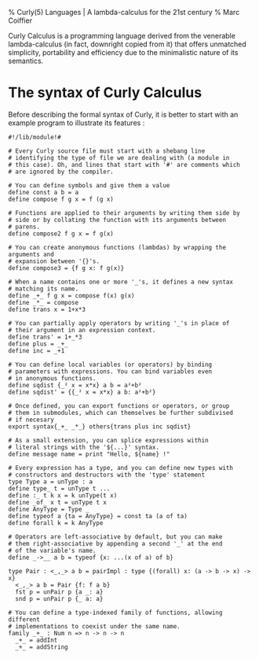 % Curly(5) Languages | A lambda-calculus for the 21st century
% Marc Coiffier

Curly Calculus is a programming language derived from the venerable
lambda-calculus (in fact, downright copied from it) that offers
unmatched simplicity, portability and efficiency due to the
minimalistic nature of its semantics.

The syntax of Curly Calculus
============================

Before describing the formal syntax of Curly, it is better to start
with an example program to illustrate its features :

    #!/lib/module!#

    # Every Curly source file must start with a shebang line
    # identifying the type of file we are dealing with (a module in
    # this case). Oh, and lines that start with '#' are comments which
    # are ignored by the compiler.

    # You can define symbols and give them a value
    define const a b = a
    define compose f g x = f (g x)

    # Functions are applied to their arguments by writing them side by
    # side or by collating the function with its arguments between
    # parens.
    define compose2 f g x = f g(x)

    # You can create anonymous functions (lambdas) by wrapping the arguments and
    # expansion between '{}'s.
    define compose3 = {f g x: f g(x)}

    # When a name contains one or more '_'s, it defines a new syntax
    # matching its name. 
    define _+_ f g x = compose f(x) g(x)
    define _*_ = compose
    define trans x = 1+x*3

    # You can partially apply operators by writing '_'s in place of
    # their argument in an expression context.
    define trans' = 1+_*3
    define plus = _+_
    define inc = _+1
    
    # You can define local variables (or operators) by binding
    # parameters with expressions. You can bind variables even
    # in anonymous functions.
    define sqdist {_² x = x*x} a b = a²+b²
    define sqdist' = {{_² x = x*x} a b: a²+b²}

    # Once defined, you can export functions or operators, or group
    # them in submodules, which can themselves be further subdivised
    # if necesary
    export syntax{_+_ _*_} others{trans plus inc sqdist}

    # As a small extension, you can splice expressions within
    # literal strings with the '${...}' syntax.
    define message name = print "Hello, ${name} !"

    # Every expression has a type, and you can define new types with
    # constructors and destructors with the 'type' statement
    type Type a = unType : a
    define type_ t = unType t ...
    define :_ t k x = k unType(t x)
    define _of_ x t = unType t x
    define AnyType = Type _
    define typeof a {ta = AnyType} = const ta (a of ta)
    define forall k = k AnyType

    # Operators are left-associative by default, but you can make
    # them right-associative by appending a second '_' at the end
    # of the variable's name.
    define _->__ a b = typeof {x: ...(x of a) of b}

    type Pair : <_,_> a b = pairImpl : type {(forall) x: (a -> b -> x) -> x}
      <_,_> a b = Pair {f: f a b}
      fst p = unPair p {a _: a}
      snd p = unPair p {_ a: a}

    # You can define a type-indexed family of functions, allowing different
    # implementations to coexist under the same name.
    family _+_ : Num n => n -> n -> n
      _+_ = addInt
      _+_ = addString

    
      